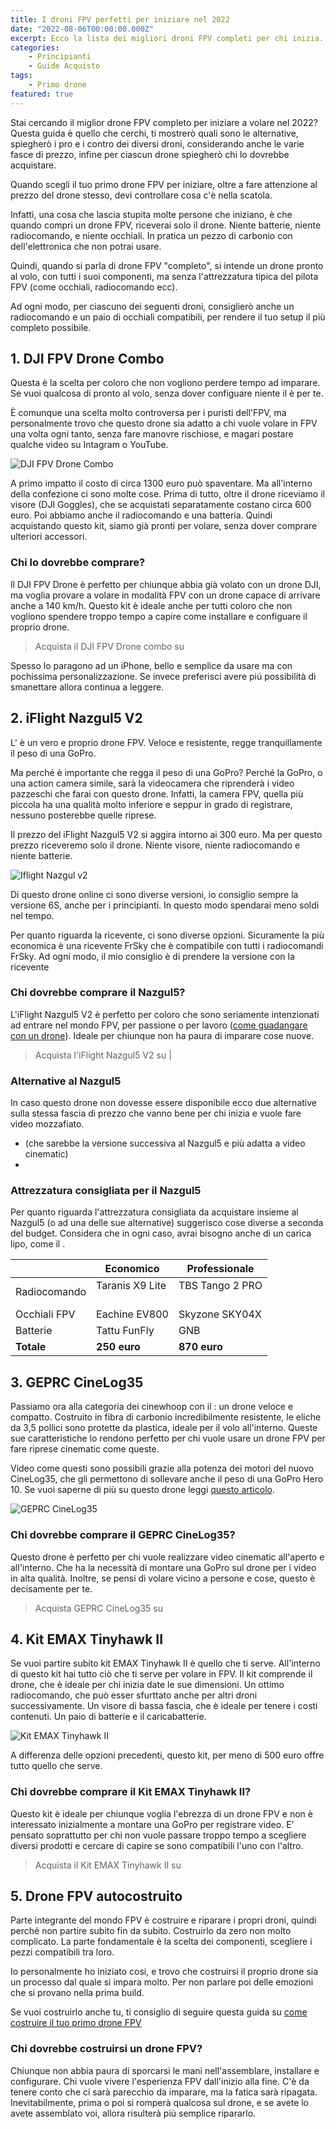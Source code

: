 ```yaml
---
title: I droni FPV perfetti per iniziare nel 2022
date: "2022-08-06T00:00:00.000Z"
excerpt: Ecco la lista dei migliori droni FPV completi per chi inizia. Vediamo i pro e i contro di tutte le migliori alternative nel 2022
categories:
    - Principianti
    - Guide Acquisto 
tags: 
    - Primo drone
featured: true
---
```


<style jsx>{`
    
    .suggestions-table td:nth-of-type(1) {
        font-weight: 600;
    }
    @media 
    only screen and (max-width: 760px),
    (min-device-width: 768px) and (max-device-width: 1024px)  {
        /*
        Label the data on mobile view
        
        */
        .suggestions-table td:nth-of-type(1) { padding-left: 0 !important; }
        .suggestions-table td { padding-left: 33% !important; }
        .suggestions-table td:nth-of-type(2):before { content: "Economico"; }
        .suggestions-table td:nth-of-type(3):before { content: "Professionale"; }
    }
`}</style>




Stai cercando il miglior drone FPV completo per iniziare a volare nel 2022? Questa guida è quello che cerchi, ti mostrerò quali sono le alternative, spiegherò i pro e i contro dei diversi droni, considerando anche le varie fasce di prezzo, infine per ciascun drone spiegherò chi lo dovrebbe acquistare.

Quando scegli il tuo primo drone FPV per iniziare, oltre a fare attenzione al prezzo del drone stesso, devi controllare cosa c'è nella scatola. 

Infatti, una cosa che lascia stupita molte persone che iniziano, è che quando compri un drone FPV, riceverai solo il drone. Niente batterie, niente radiocomando, e niente occhiali. In pratica un pezzo di carbonio con dell'elettronica che non potrai usare. 

Quindi, quando si parla di drone FPV "completo", si intende un drone pronto al volo, con tutti i suoi componenti, ma senza l'attrezzatura tipica del pilota FPV (come occhiali, radiocomando ecc).


Ad ogni modo, per ciascuno dei seguenti droni, consiglierò anche un radiocomando e un paio di occhiali compatibili, per rendere il tuo setup il più completo possibile.


## 1. DJI FPV Drone Combo

Questa è la scelta per coloro che non vogliono perdere tempo ad imparare. Se vuoi qualcosa di pronto al volo, senza dover configuare niente il <AffiliateLink href="https://amzn.to/3ksZQAD" label="DJI FPV Drone" /> è per te.

È comunque una scelta molto controversa per i puristi dell'FPV, ma personalmente trovo che questo drone sia adatto a chi vuole volare in FPV una volta ogni tanto, senza fare manovre rischiose, e magari postare qualche video su Intagram o YouTube. 

![DJI FPV Drone Combo](/assets/droni-fpv-per-iniziare/dji-fpv-combo.jpeg)

A primo impatto il costo di circa 1300 euro può spaventare. Ma all'interno della confezione ci sono molte cose.
Prima di tutto, oltre il drone riceviamo il visore (DJI Goggles), che se acquistati separatamente costano circa 600 euro. Poi abbiamo anche il radiocomando e una batteria. Quindi acquistando questo kit, siamo già pronti per volare, senza dover comprare ulteriori accessori.

### Chi lo dovrebbe comprare?

Il DJI FPV Drone è perfetto per chiunque abbia già volato con un drone DJI, ma voglia provare a volare in modalità FPV con un drone capace di arrivare anche a 140 km/h. Questo kit è ideale anche per tutti coloro che non vogliono spendere troppo tempo a capire come installare e configuare il proprio drone.

> Acquista il DJI FPV Drone combo su <AffiliateLink href="https://amzn.to/3ksZQAD" label="Amazon.it" />

Spesso lo paragono ad un iPhone, bello e semplice da usare ma con pochissima personalizzazione. Se invece preferisci avere piú possibilità di smanettare allora continua a leggere.


## 2. iFlight Nazgul5 V2

L'<AffiliateLink href="https://www.drone24hours.com/prodotto/nazgul5-v2-4s-6s-bnf/?D24H=lucapalonca" label="iFlight Nazgul5 V2" /> è un vero e proprio drone FPV. Veloce e resistente, regge tranquillamente il peso di una GoPro.

Ma perché è importante che regga il peso di una GoPro? Perché la GoPro, o una action camera simile, sarà la videocamera che riprenderà i video pazzeschi che farai con questo drone. Infatti, la camera FPV, quella più piccola ha una qualità molto inferiore e seppur in grado di registrare, nessuno posterebbe quelle riprese.

Il prezzo del iFlight Nazgul5 V2 si aggira intorno ai 300 euro. Ma per questo prezzo riceveremo solo il drone. Niente visore, niente radiocomando e niente batterie.


![Iflight Nazgul v2](/assets/droni-fpv-per-iniziare/iflight-nazgul.jpg)

Di questo drone online ci sono diverse versioni, io consiglio sempre la versione 6S, anche per i principianti. In questo modo spendarai meno soldi nel tempo. 

Per quanto riguarda la ricevente, ci sono diverse opzioni. Sicuramente la più economica è una ricevente FrSky che è compatibile con tutti i radiocomandi FrSky. Ad ogni modo, il mio consiglio è di prendere la versione con la ricevente 

### Chi dovrebbe comprare il Nazgul5?

L'iFlight Nazgul5 V2 è perfetto per coloro che sono seriamente intenzionati ad entrare nel mondo FPV, per passione o per lavoro ([come guadangare con un drone](https://lucafpv.com/come-fare-soldi-con-un-drone)). Ideale per chiunque non ha paura di imparare cose nuove.

> Acquista l'iFlight Nazgul5 V2 su <AffiliateLink href="https://www.drone24hours.com/prodotto/nazgul5-v2-4s-6s-bnf/?D24H=lucapalonca" label="Drone24Hours" /> | <AffiliateLink href="https://www.banggood.com/custlink/DmmE4FSA7g" label="Banggood" />

### Alternative al Nazgul5

In caso questo drone non dovesse essere disponibile ecco due alternative sulla stessa fascia di prezzo che vanno bene per chi inizia e vuole fare video mozzafiato. 

- <AffiliateLink href="https://www.drone24hours.com/prodotto/nazgul-evoque-f5d-bnf-deadcat-6s/?D24H=lucapalonca" label="Nazgul Evoque" /> (che sarebbe la versione successiva al Nazgul5 e più adatta a video cinematic) 
- <AffiliateLink href="https://www.drone24hours.com/prodotto/nazgul-evoque-f5d-bnf-deadcat-6s/?D24H=lucapalonca" label="DIATONE Roma F5" />

### Attrezzatura consigliata per il Nazgul5

Per quanto riguarda l'attrezzatura consigliata da acquistare insieme al Nazgul5 (o ad una delle sue alternative) suggerisco cose diverse a seconda del budget. Considera che in ogni caso, avrai bisogno anche di un carica lipo, come il <AffiliateLink href="https://www.drone24hours.com/prodotto/toolkitrc-q4ac/?D24H=lucapalonca" label="ToolkitRC Q4AC" />.

<div class="suggestions-table">

|              | **Economico**   | **Professionale** |
|--------------|-----------------|-------------------|
| Radiocomando | Taranis X9 Lite<br/><AffiliateLink href="https://www.drone24hours.com/prodotto/frsky-taranis-x9-lite-2-4ghz-24ch-accesso-accst-d16-mode2/?D24H=lucapalonca" label="Compra su drone24hours.com" /><br/><AffiliateLink href="https://www.rhobbyfpv.it/prodotto/frsky-taranis-x9-lite-radiocomando-2-4ghz-fcc/?ref=iamlucafpv" label="Compra su rhobbyfpv.it" /> | TBS Tango 2 PRO<br/><AffiliateLink href="https://www.drone24hours.com/prodotto/tbs-tango-2-pro/?D24H=lucapalonca" label="Compra su drone24hours.com" /><br/><AffiliateLink href="https://www.rhobbyfpv.it/prodotto/tbs-tango-2-pro-v3-radiocomando-900mhz-868mhz/?ref=iamlucafpv" label="Compra su rhobbyfpv.it" />   |
| Occhiali FPV | Eachine EV800<br/><AffiliateLink href="https://www.drone24hours.com/prodotto/eachine-ev800-occhiali-5-8g-40ch/?D24H=lucapalonca" label="Compra su drone24hours.com" />   | Skyzone SKY04X<br/><AffiliateLink href="https://www.drone24hours.com/prodotto/occhiali-skyzone-sky04x-v2-oled/?D24H=lucapalonca" label="Compra su drone24hours.com" />    |
| Batterie     | Tattu FunFly<br/><AffiliateLink href="https://www.drone24hours.com/prodotto/tattu-funfly-1300mah-6s1p-100c-lipo/?D24H=lucapalonca" label="Compra su drone24hours.com" />    | GNB<br/><AffiliateLink href="https://www.rhobbyfpv.it/prodotto/gnb-lipo-1300mah-6s-120c-xt60/?ref=iamlucafpv" label="Compra su rhobbyfpv.it" />      |
| **Totale**   | **250 euro**        | **870 euro**          |

</div>


## 3. GEPRC CineLog35

Passiamo ora alla categoria dei cinewhoop con il <AffiliateLink href="https://www.drone24hours.com/product/geprc-cinelog35-hd/?D24H=lucapalonca" label="GEPRC CineLog35" />: un drone veloce e compatto. Costruito in fibra di carbonio incredibilmente resistente, le eliche da 3,5 pollici sono protette da plastica, ideale per il volo all'interno. Queste sue caratteristiche lo rendono perfetto per chi vuole usare un drone FPV per fare riprese cinematic come queste. 

<YouTubeEmbed link="https://youtu.be/dt3F3pEdACE?t=10"/>

Video come questi sono possibili grazie alla potenza dei motori del nuovo CineLog35, che gli permettono di sollevare anche il peso di una GoPro Hero 10.
Se vuoi saperne di più su questo drone leggi [questo articolo](https://lucafpv.com/nuovo-cinelog35).

![GEPRC CineLog35](/assets/nuovo-cinelog35/cinelog.jpeg)

### Chi dovrebbe comprare il GEPRC CineLog35?

Questo drone è perfetto per chi vuole realizzare video cinematic all'aperto e all'interno. Che ha la necessità di montare una GoPro sul drone per i video in alta qualità. Inoltre, se pensi di volare vicino a persone e cose, questo è decisamente per te.

> Acquista GEPRC CineLog35 su <AffiliateLink href="https://www.drone24hours.com/product/geprc-cinelog35-hd/?D24H=lucapalonca" label="drone24hours.com" />


## 4. Kit EMAX Tinyhawk II

Se vuoi partire subito kit EMAX Tinyhawk II è quello che ti serve. All'interno di questo kit hai tutto ciò che ti serve per volare in FPV. Il kit comprende il drone, che è ideale per chi inizia date le sue dimensioni. Un ottimo radiocomando, che può esser sfurttato anche per altri droni successivamente. Un visore di bassa fascia, che è ideale per tenere i costi contenuti. Un paio di batterie e il caricabatterie. 

![Kit EMAX Tinyhawk II](/assets/droni-fpv-per-iniziare/emax-kit.jpeg)

A differenza delle opzioni precedenti, questo kit, per meno di 500 euro offre tutto quello che serve. 

### Chi dovrebbe comprare il Kit EMAX Tinyhawk II?

Questo kit è ideale per chiunque voglia l'ebrezza di un drone FPV e non è interessato inizialmente a montare una GoPro per registrare video. E' pensato soprattutto per chi non vuole passare troppo tempo a scegliere diversi prodotti e cercare di capire se sono compatibili l'uno con l'altro.

> Acquista il Kit EMAX Tinyhawk II su  <AffiliateLink href="https://www.drone24hours.com/prodotto/emax-tinyhawk-ii-freestyle-rtf/?D24H=lucapalonca" label="drone24hours.com" />

## 5. Drone FPV autocostruito

Parte integrante del mondo FPV è costruire e riparare i propri droni, quindi perché non partire subito fin da subito. Costruirlo da zero non molto complicato. La parte fondamentale è la scelta dei componenti, scegliere i pezzi compatibili tra loro.

Io personalmente ho iniziato cosi, e trovo che costruirsi il proprio drone sia un processo dal quale si impara molto. Per non parlare poi delle emozioni che si provano nella prima build. 

Se vuoi costruirlo anche tu, ti consiglio di seguire questa guida su [come costruire il tuo primo drone FPV](https://lucafpv.com/come-costruire-un-drone-fpv)

### Chi dovrebbe costruirsi un drone FPV?

Chiunque non abbia paura di sporcarsi le mani nell'assemblare, installare e configurare. Chi vuole vivere l'esperienza FPV dall'inizio alla fine. C'è da tenere conto che ci sarà parecchio da imparare, ma la fatica sarà ripagata. Inevitabilmente, prima o poi si romperà qualcosa sul drone, e se avete lo avete assemblato voi, allora risulterà più semplice ripararlo.
